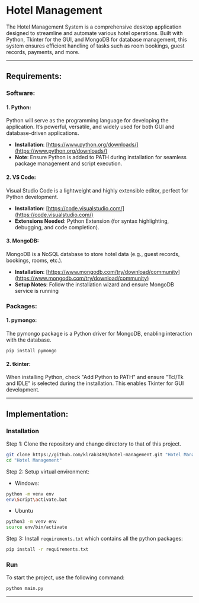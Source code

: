 # Hotel Management

The Hotel Management System is a comprehensive desktop application designed to streamline and automate various hotel operations. Built with Python, Tkinter for the GUI, and MongoDB for database management, this system ensures efficient handling of tasks such as room bookings, guest records, payments, and more.

---

## Requirements:

### Software:

#### 1. **Python:** 
Python will serve as the programming language for developing the application. It’s powerful, versatile, and widely used for both GUI and database-driven applications.
- **Installation**: [https://www.python.org/downloads/](https://www.python.org/downloads/)
- **Note**: Ensure Python is added to PATH during installation for seamless package management and script execution.

#### 2. **VS Code:**
Visual Studio Code is a lightweight and highly extensible editor, perfect for Python development. 
- **Installation**: [https://code.visualstudio.com/](https://code.visualstudio.com/)
- **Extensions Needed**: Python Extension (for syntax highlighting, debugging, and code completion).

#### 3. **MongoDB:** 
MongoDB is a NoSQL database to store hotel data (e.g., guest records, bookings, rooms, etc.).
- **Installation**: [https://www.mongodb.com/try/download/community](https://www.mongodb.com/try/download/community)
- **Setup Notes**: Follow the installation wizard and ensure MongoDB service is running

### Packages:

#### 1. **pymongo:** 
The pymongo package is a Python driver for MongoDB, enabling interaction with the database.
```
pip install pymongo
``` 

#### 2. **tkinter:** 
When installing Python, check "Add Python to PATH" and ensure "Tcl/Tk and IDLE" is selected during the installation. This enables Tkinter for GUI development.

---

##  Implementation:

### Installation

Step 1: Clone the repository and change directory to that of this project.

```bash
git clone https://github.com/klrab3490/hotel-management.git "Hotel Management"
cd "Hotel Management"
```

Step 2: Setup virtual environment:

- Windows:
```bash
python -m venv env
env\Script\activate.bat
```

- Ubuntu
```bash
python3 -m venv env
source env/bin/activate
```

Step 3: Install `requirements.txt` which contains all the python packages:

```bash
pip install -r requirements.txt
```

### Run

To start the project, use the following command:

```bash
python main.py
```

---
